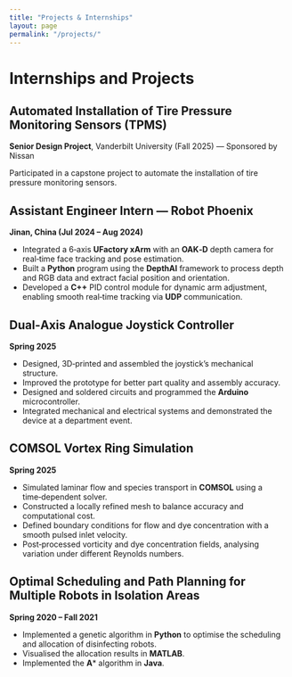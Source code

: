 ```yaml
---
title: "Projects & Internships"
layout: page
permalink: "/projects/"
---
```


# Internships and Projects

## Automated Installation of Tire Pressure Monitoring Sensors (TPMS)

**Senior Design Project**, Vanderbilt University (Fall 2025) — Sponsored by Nissan

Participated in a capstone project to automate the installation of tire pressure monitoring sensors.

## Assistant Engineer Intern — Robot Phoenix

**Jinan, China (Jul 2024 – Aug 2024)**

- Integrated a 6‑axis **UFactory xArm** with an **OAK‑D** depth camera for real‑time face tracking and pose estimation.  
- Built a **Python** program using the **DepthAI** framework to process depth and RGB data and extract facial position and orientation.  
- Developed a **C++** PID control module for dynamic arm adjustment, enabling smooth real‑time tracking via **UDP** communication.

## Dual‑Axis Analogue Joystick Controller

**Spring 2025**

- Designed, 3D‑printed and assembled the joystick’s mechanical structure.  
- Improved the prototype for better part quality and assembly accuracy.  
- Designed and soldered circuits and programmed the **Arduino** microcontroller.  
- Integrated mechanical and electrical systems and demonstrated the device at a department event.

## COMSOL Vortex Ring Simulation

**Spring 2025**

- Simulated laminar flow and species transport in **COMSOL** using a time‑dependent solver.  
- Constructed a locally refined mesh to balance accuracy and computational cost.  
- Defined boundary conditions for flow and dye concentration with a smooth pulsed inlet velocity.  
- Post‑processed vorticity and dye concentration fields, analysing variation under different Reynolds numbers.

## Optimal Scheduling and Path Planning for Multiple Robots in Isolation Areas

**Spring 2020 – Fall 2021**

- Implemented a genetic algorithm in **Python** to optimise the scheduling and allocation of disinfecting robots.  
- Visualised the allocation results in **MATLAB**.  
- Implemented the **A*** algorithm in **Java**.
